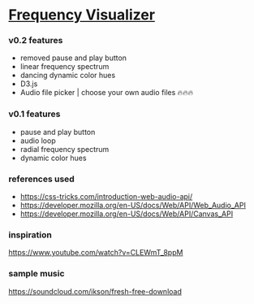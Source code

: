 # [Frequency Visualizer](https://jhonalino.github.io/frequency_visualizer/)

### v0.2 features
* removed pause and play button 
* linear frequency spectrum
* dancing dynamic color hues
* D3.js
* Audio file picker | choose your own audio files 🔥🔥🔥


### v0.1 features
* pause and play button
* audio loop
* radial frequency spectrum
* dynamic color hues


### references used 
* https://css-tricks.com/introduction-web-audio-api/
* https://developer.mozilla.org/en-US/docs/Web/API/Web_Audio_API
* https://developer.mozilla.org/en-US/docs/Web/API/Canvas_API

### inspiration 
https://www.youtube.com/watch?v=CLEWmT_8ppM

### sample music 
https://soundcloud.com/ikson/fresh-free-download
